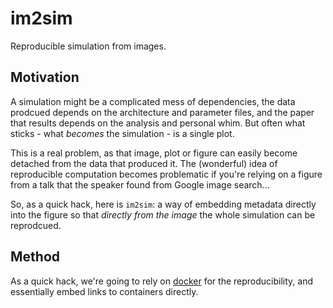 # im2sim

Reproducible simulation from images.

## Motivation

A simulation might be a complicated mess of dependencies, the data prodcued depends on the architecture and parameter files, and the paper that results depends on the analysis and personal whim. But often what sticks - what *becomes* the simulation - is a single plot.

This is a real problem, as that image, plot or figure can easily become detached from the data that produced it. The (wonderful) idea of reproducible computation becomes problematic if you're relying on a figure from a talk that the speaker found from Google image search...

So, as a quick hack, here is `im2sim`: a way of embedding metadata directly into the figure so that *directly from the image* the whole simulation can be reprodcued.

## Method

As a quick hack, we're going to rely on [docker](docker.com) for the reproducibility, and essentially embed links to containers directly.



